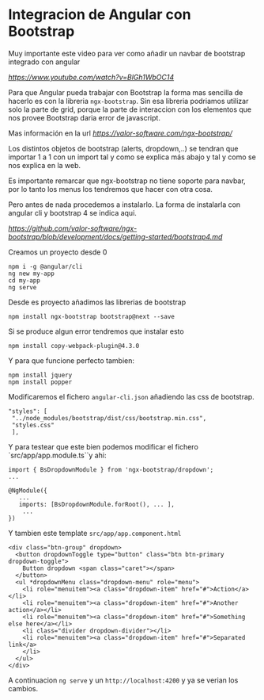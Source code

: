 Integracion de Angular con Bootstrap
====================================

Muy importante este video para ver como añadir un navbar de bootstrap integrado con angular

*https://www.youtube.com/watch?v=BlGh1WbOC14*


Para que Angular pueda trabajar con Bootstrap la forma mas sencilla de hacerlo es con la libreria `ngx-bootstrap`.
Sin esa libreria podriamos utilizar solo la parte de grid, porque la parte de interaccion con los elementos que nos provee Bootstrap
daria error de javascript.

Mas información en la url *https://valor-software.com/ngx-bootstrap/*

Los distintos objetos de bootstrap (alerts, dropdown,..) se tendran que importar 1 a 1 con un import tal y como se explica más
abajo y tal y como se nos explica en la web.

Es importante remarcar que ngx-bootstrap no tiene soporte para navbar, por lo tanto los menus los tendremos que hacer con otra cosa.

Pero antes de nada procedemos a instalarlo. La forma de instalarla con angular cli y bootstrap 4 se indica aqui.

*https://github.com/valor-software/ngx-bootstrap/blob/development/docs/getting-started/bootstrap4.md*

Creamos un proyecto desde 0
```
npm i -g @angular/cli
ng new my-app
cd my-app
ng serve
```

Desde es proyecto añadimos las librerias de bootstrap
```
npm install ngx-bootstrap bootstrap@next --save
```

Si se produce algun error tendremos que instalar esto
```
npm install copy-webpack-plugin@4.3.0
```

Y para que funcione perfecto tambien:
```
npm install jquery
npm install popper
```

Modificaremos el fichero `angular-cli.json` añadiendo las css de bootstrap.
```
"styles": [  
 "../node_modules/bootstrap/dist/css/bootstrap.min.css",  
 "styles.css"  
 ],
```

Y para testear que este bien podemos modificar el fichero `src/app/app.module.ts``y ahi:
```
import { BsDropdownModule } from 'ngx-bootstrap/dropdown';
...

@NgModule({
   ...
   imports: [BsDropdownModule.forRoot(), ... ],
    ... 
})
```

Y tambien este template `src/app/app.component.html`
```
<div class="btn-group" dropdown>
  <button dropdownToggle type="button" class="btn btn-primary dropdown-toggle">
    Button dropdown <span class="caret"></span>
  </button>
  <ul *dropdownMenu class="dropdown-menu" role="menu">
    <li role="menuitem"><a class="dropdown-item" href="#">Action</a></li>
    <li role="menuitem"><a class="dropdown-item" href="#">Another action</a></li>
    <li role="menuitem"><a class="dropdown-item" href="#">Something else here</a></li>
    <li class="divider dropdown-divider"></li>
    <li role="menuitem"><a class="dropdown-item" href="#">Separated link</a>
    </li>
  </ul>
</div>
```

A continuacion `ng serve` y un `http://localhost:4200` y ya se verian los cambios.

